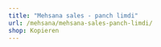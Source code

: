 ```yaml
---
title: "Mehsana sales - panch limdi"
url: /mehsana/mehsana-sales-panch-limdi/
shop: Kopieren
---
```

